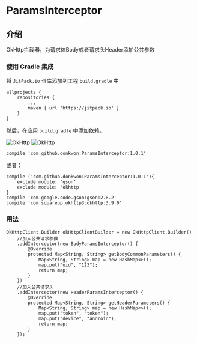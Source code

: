 # ParamsInterceptor

## 介绍
OkHttp拦截器，为请求体Body或者请求头Header添加公共参数

### 使用 Gradle 集成

将 `JitPack.io` 仓库添加到工程 `build.gradle` 中

```
allprojects {
    repositories {
        ...
        maven { url 'https://jitpack.io' }
    }
}
```

然后，在应用 `build.gradle` 中添加依赖。

![OkHttp](https://img.shields.io/badge/OkHttp-3.9.0-yellow)
![OkHttp](https://img.shields.io/badge/Gson-2.8.2-blue)
```
compile 'com.github.donkwon:ParamsInterceptor:1.0.1'
```
或者：
```
compile ('com.github.donkwon:ParamsInterceptor:1.0.1'){
    exclude module: 'gson'
    exclude module: 'okhttp'
}
compile 'com.google.code.gson:gson:2.8.2'
compile 'com.squareup.okhttp3:okhttp:3.9.0'
```

### 用法
```
OkHttpClient.Builder okHttpClientBuilder = new OkHttpClient.Builder()
    //加入公共请求参数
    .addInterceptor(new BodyParamsInterceptor() {
        @Override
        protected Map<String, String> getBodyCommonParameters() {
            Map<String, String> map = new HashMap<>();
            map.put("uid", "123");
            return map;
        }
    })
    //加入公共请求头
    .addInterceptor(new HeaderParamsInterceptor() {
        @Override
        protected Map<String, String> getHeaderParameters() {
            Map<String, String> map = new HashMap<>();
            map.put("token", "token");
            map.put("device", "android");
            return map;
        }
    });
```